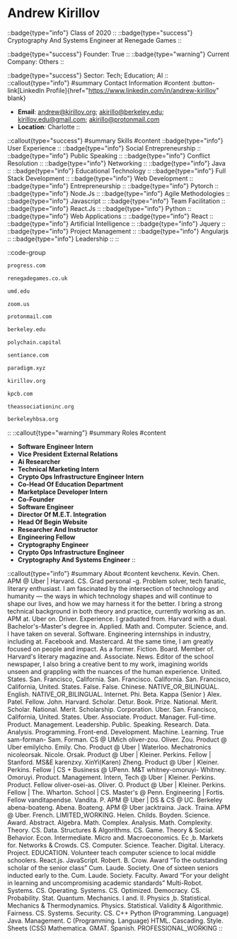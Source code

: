# Andrew Kirillov
::badge{type="info"}
Class of 2020
::
::badge{type="success"}
Cryptography And Systems Engineer at Renegade Games
::

::badge{type="success"}
Founder: True
::
::badge{type="warning"}
Current Company: Others
::

::badge{type="success"}
Sector: Tech; Education; AI
::
::callout{type="info"}
#summary
Contact Information
#content
:button-link[LinkedIn Profile]{href="https://www.linkedin.com/in/andrew-kirillov" blank}
- **Email**: andrew@kirillov.org; akirillo@berkeley.edu; kirillov.edu@gmail.com; akirillo@protonmail.com
- **Location**: Charlotte
::

::callout{type="success"}
#summary
Skills
#content
::badge{type="info"}
User Experience
::
::badge{type="info"}
Social Entrepreneurship
::
::badge{type="info"}
Public Speaking
::
::badge{type="info"}
Conflict Resolution
::
::badge{type="info"}
Networking
::
::badge{type="info"}
Java
::
::badge{type="info"}
Educational Technology
::
::badge{type="info"}
Full Stack Development
::
::badge{type="info"}
Web Development
::
::badge{type="info"}
Entrepreneurship
::
::badge{type="info"}
Pytorch
::
::badge{type="info"}
Node.Js
::
::badge{type="info"}
Agile Methodologies
::
::badge{type="info"}
Javascript
::
::badge{type="info"}
Team Facilitation
::
::badge{type="info"}
React.Js
::
::badge{type="info"}
Python
::
::badge{type="info"}
Web Applications
::
::badge{type="info"}
React
::
::badge{type="info"}
Artificial Intelligence
::
::badge{type="info"}
Jquery
::
::badge{type="info"}
Project Management
::
::badge{type="info"}
Angularjs
::
::badge{type="info"}
Leadership
::
::

::code-group
```bash [Progress]
progress.com
```
```bash [Renegade Games]
renegadegames.co.uk
```
```bash [University of Maryland]
umd.edu
```
```bash [Zoom Video Communications]
zoom.us
```
```bash [ProtonMail]
protonmail.com
```
```bash [UC Berkeley]
berkeley.edu
```
```bash [Polychain Capital]
polychain.capital
```
```bash [Sentiance]
sentiance.com
```
```bash [Paradigm]
paradigm.xyz
```
```bash [Kirillov]
kirillov.org
```
```bash [Kleiner Perkins Caufield & Byers]
kpcb.com
```
```bash [The Association For Community Living]
theassociationinc.org
```
```bash [Haas Business School Association (Hbsa)]
berkeleyhbsa.org
```
::
::callout{type="warning"}
#summary
Roles
#content
- **Software Engineer Intern**
- **Vice President External Relations**
- **Ai Researcher**
- **Technical Marketing Intern**
- **Crypto Ops Infrastructure Engineer Intern**
- **Co-Head Of Education Department**
- **Marketplace Developer Intern**
- **Co-Founder**
- **Software Engineer**
- **Director Of M.E.T. Integration**
- **Head Of Begin Website**
- **Researcher And Instructor**
- **Engineering Fellow**
- **Cryptography Engineer**
- **Crypto Ops Infrastructure Engineer**
- **Cryptography And Systems Engineer**
::

::callout{type="info"}
#summary
About
#content
kevchenx. Kevin. Chen. APM @ Uber | Harvard. CS. Grad personal -g. Problem solver, tech fanatic, literary enthusiast. I am fascinated by the intersection of technology and humanity — the ways in which technology shapes and will continue to shape our lives, and how we may harness it for the better. I bring a strong technical background in both theory and practice, currently working as an. APM at. Uber on. Driver. Experience. I graduated from. Harvard with a dual. Bachelor's-Master's degree in. Applied. Math and. Computer. Science, and. I have taken on several. Software. Engineering internships in industry, including at. Facebook and. Mastercard. At the same time, I am greatly focused on people and impact. As a former. Fiction. Board. Member of. Harvard's literary magazine and. Associate. News. Editor of the school newspaper, I also bring a creative bent to my work, imagining worlds unseen and grappling with the nuances of the human experience. United. States. San. Francisco, California. San. Francisco. California. San. Francisco, California, United. States. False. False. Chinese. NATIVE_OR_BILINGUAL. English. NATIVE_OR_BILINGUAL. Internet. Phi. Beta. Kappa (Senior ) Alex. Patel. Fellow. John. Harvard. Scholar. Detur. Book. Prize. National. Merit. Scholar. National. Merit. Scholarship. Corporation. Uber. San. Francisco, California, United. States. Uber. Associate. Product. Manager. Full-time. Product. Management. Leadership. Public. Speaking. Research. Data. Analysis. Programming. Front-end. Development. Machine. Learning. True sam-forman- Sam. Forman. CS @ UMich oliver-zou. Oliver. Zou. Product @ Uber emilylcho. Emily. Cho. Product @ Uber | Waterloo. Mechatronics nicoleorsak. Nicole. Orsak. Product @ Uber | Kleiner. Perkins. Fellow | Stanford. MS&E karenzxy. XinYi(Karen) Zheng. Product @ Uber | Kleiner. Perkins. Fellow | CS + Business @ UPenn. M&T whitney-omoruyi- Whitney. Omoruyi. Product. Management. Intern, Tech @ Uber | Kleiner. Perkins. Product. Fellow oliver-osei-as. Oliver. O. Product @ Uber | Kleiner. Perkins. Fellow | The. Wharton. School | CS. Master's @ Penn. Engineering | Fortis. Fellow vanditapendse. Vandita. P. APM @ Uber | DS & CS @ UC. Berkeley abena-boateng. Abena. Boateng. APM @ Uber jacktraina. Jack. Traina. APM @ Uber. French. LIMITED_WORKING. Helen. Childs. Boyden. Science. Award. Abstract. Algebra. Math. Complex. Analysis. Math. Complexity. Theory. CS. Data. Structures & Algorithms. CS. Game. Theory & Social. Behavior. Econ. Intermediate. Micro and. Macroeconomics. Ec ,b. Markets for. Networks & Crowds. CS. Computer. Science. Teacher. Digital. Literacy. Project. EDUCATION. Volunteer teach computer science to local middle schoolers. React.js. JavaScript. Robert. B. Crow. Award “To the outstanding scholar of the senior class” Cum. Laude. Society. One of sixteen seniors inducted early to the. Cum. Laude. Society. Faculty. Award “For your delight in learning and uncompromising academic standards” Multi-Robot. Systems. CS. Operating. Systems. CS. Optimized. Democracy. CS. Probability. Stat. Quantum. Mechanics. I and. II. Physics ,b. Statistical. Mechanics & Thermodynamics. Physics. Statistical. Validity & Algorithmic. Fairness. CS. Systems. Security. CS. C++ Python (Programming. Language) Java. Management. C (Programming. Language) HTML. Cascading. Style. Sheets (CSS) Mathematica. GMAT. Spanish. PROFESSIONAL_WORKING
::
